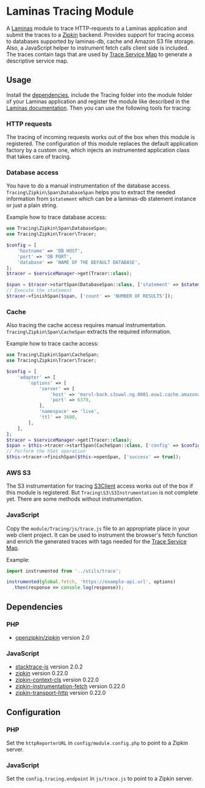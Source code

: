 # Laminas Tracing Module

A [Laminas](https://getlaminas.org/) module to trace HTTP-requests to a Laminas application and submit the traces to a
[Zipkin](https://zipkin.io/) backend. Provides support for tracing access to databases supported by laminas-db, cache 
and Amazon S3 file storage. Also, a JavaScript helper to instrument fetch calls client side is included.
The traces contain tags that are used by [Trace Service Map](https://github.com/noah-kogler/trace_network_map) to generate 
a descriptive service map.

## Usage

Install the [dependencies](#dependencies), include the Tracing folder into the module folder of your Laminas application and 
register the module like described in the 
[Laminas documentation](https://docs.laminas.dev/tutorials/getting-started/modules/#informing-the-application-about-our-new-module).
Then you can use the following tools for tracing:

### HTTP requests

The tracing of incoming requests works out of the box when this module is registered. The configuration of this module
replaces the default application factory by a custom one, which injects an instrumented application class that takes care
of tracing.

### Database access

You have to do a manual instrumentation of the database access. <code>Tracing\Zipkin\Span\DatabaseSpan</code> 
helps you to extract the needed information from <code>$statement</code> which can be a laminas-db statement instance 
or just a plain string.

Example how to trace database access:

```php
use Tracing\Zipkin\Span\DatabaseSpan;
use Tracing\Zipkin\Tracer\Tracer;

$config = [
    'hostname' => 'DB HOST',
    'port' => 'DB PORT',
    'database' => 'NAME OF THE DEFAULT DATABASE',
];
$tracer = $serviceManager->get(Tracer::class);

$span = $tracer->startSpan(DatabaseSpan::class, ['statement' => $statement, 'config' => $config]);
// Execute the statement
$tracer->finishSpan($span, ['count' => 'NUMBER OF RESULTS']);
```

### Cache

Also tracing the cache access requires manual instrumentation. <code>Tracing\Zipkin\Span\CacheSpan</code> extracts the
required information.

Example how to trace cache access:

```php
use Tracing\Zipkin\Span\CacheSpan;
use Tracing\Zipkin\Tracer\Tracer;

$config = [
    'adapter' => [
        'options' => [
            'server' => [
                'host' => 'marvl-back.s3swwl.ng.0001.euw1.cache.amazonaws.com',
                'port' => 6379,
            ],
            'namespace' => 'live',
            'ttl' => 3600,
        ],
    ],
];
$tracer = $serviceManager->get(Tracer::class);
$span = $this->tracer->startSpan(CacheSpan::class, ['config' => $config, 'operation' => 'hSet', 'key' => 'test', 'value' => 'foo']);
// Perform the hSet operation
$this->tracer->finishSpan($this->openSpan, ['success' => true]);
```

### AWS S3

The S3 instrumentation for tracing [S3Client](https://docs.aws.amazon.com/aws-sdk-php/v3/api/class-Aws.S3.S3Client.html) access
works out of the box if this module is registered. But <code>Tracing\S3\S3Instrumentation</code> is not complete yet. 
There are some methods without instrumentation.

### JavaScript

Copy the <code>module/Tracing/js/trace.js</code> file to an appropriate place in your web client project.
It can be used to instrument the browser's fetch function and enrich the generated traces with tags needed for the
[Trace Service Map](https://github.com/noah-kogler/trace_network_map).

Example:
```javascript
import instrumented from '../utils/trace';

instrumented(global.fetch, 'https://example-api.url', options)
  .then(response => console.log(response));
```

## Dependencies

### PHP
* [openzipkin/zipkin](https://github.com/openzipkin/zipkin-php) version 2.0

### JavaScript

* [stacktrace-js](https://www.npmjs.com/package/stacktrace-js) version 2.0.2
* [zipkin](https://www.npmjs.com/package/zipkin) version 0.22.0
* [zipkin-context-cls](https://www.npmjs.com/package/zipkin-context-cls) version 0.22.0
* [zipkin-instrumentation-fetch](https://www.npmjs.com/package/zipkin-instrumentation-fetch) version 0.22.0
* [zipkin-transport-http](https://www.npmjs.com/package/zipkin-instrumentation-fetch) version 0.22.0

## Configuration

### PHP

Set the <code>httpReporterURL</code> in <code>config/module.config.php</code> to point to a Zipkin server.

### JavaScript

Set the <code>config.tracing.endpoint</code> in <code>js/trace.js</code> to point to a Zipkin server.